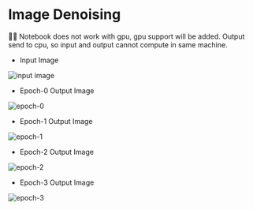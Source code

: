 # Image Denoising

:man_technologist: Notebook does not work with gpu, gpu support will be added. Output send to cpu, so input and output cannot compute in same machine.

* Input Image

![input image](https://user-images.githubusercontent.com/71969819/190461614-05e5bd85-0b53-4bb0-9836-4e80440c9bad.png)

* Epoch-0 Output Image

![epoch-0](https://user-images.githubusercontent.com/71969819/190461781-3c7467d6-0b43-4a52-a71c-e197a6db95b9.png)

* Epoch-1 Output Image

![epoch-1](https://user-images.githubusercontent.com/71969819/190461844-1499d469-5462-424d-a628-38eb7f0af0a3.png)

* Epoch-2 Output Image

![epoch-2](https://user-images.githubusercontent.com/71969819/190461917-018686fd-77c9-4c9e-b18d-772dd87d169e.png)

* Epoch-3 Output Image

![epoch-3](https://user-images.githubusercontent.com/71969819/190461960-a5b16ef0-bf36-4921-9498-4d6207024a8c.png)
